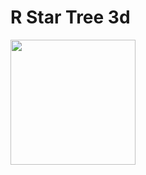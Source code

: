# R Star Tree 3d
<img src="https://github.com/TrustinN/RRT-path-planning/blob/main/r_trees/examples/r_tree_3d.mov" width="200">
